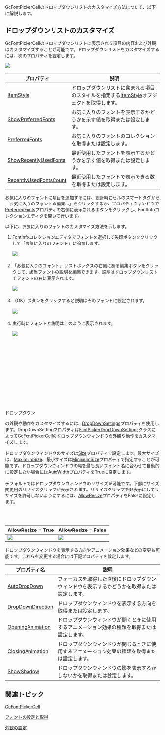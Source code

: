 
GcFontPickerCellのドロップダウンリストのカスタマイズ方法について、以下に解説します。

## ドロップダウンリストのカスタマイズ

GcFontPickerCellのドロップダウンリストに表示される項目の内容および外観はカスタマイズすることが可能です。ドロップダウンリストをカスタマイズするには、次のプロパティを設定します。

![](/DOCUMENT_SITE_LINK_PREFIX_HERE/document-site-files/images/f148c511-6e98-4b55-9904-150a375d5825/images/ppimages/gcfontpicker/dropdownlist.png)

| プロパティ | 説明 |
| --- | --- |
| [ItemStyle](gcdocsite__documentlink?toc-item-id=eb1c72f6-913c-48b2-b275-c9170c2e8660) | ドロップダウンリストに含まれる項目のスタイルを指定する[ItemStyle](gcdocsite__documentlink?toc-item-id=a7497faa-8f72-4144-b075-358383751479)オブジェクトを取得します。 |
| [ShowPreferredFonts](gcdocsite__documentlink?toc-item-id=28ad5c99-709a-4331-8cbf-cfa1dfe25ca1) | お気に入りのフォントを表示するかどうかを示す値を取得または設定します。 |
| [PreferredFonts](gcdocsite__documentlink?toc-item-id=da9a67ec-133f-4ecf-8fba-06147954aeee) | お気に入りのフォントのコレクションを取得または設定します。 |
| [ShowRecentlyUsedFonts](gcdocsite__documentlink?toc-item-id=0d1d57f8-14e7-4598-9760-b16f88f9a09a) | 最近使用したフォントを表示するかどうかを示す値を取得または設定します。 |
| [RecentlyUsedFontsCount](gcdocsite__documentlink?toc-item-id=a85ae30a-ad7e-400e-a450-0781b6809ba5) | 最近使用したフォントで表示できる数を取得または設定します。 |

お気に入りのフォントに項目を追加するには、設計時にセルのスマートタグから「お気に入りのフォントの編集...」をクリックするか、プロパティウィンドウで[PreferredFonts](gcdocsite__documentlink?toc-item-id=da9a67ec-133f-4ecf-8fba-06147954aeee)プロパティの右側に表示されるボタンをクリックし、FontInfoコレクションエディタを開いて行います。

以下に、お気に入りのフォントのカスタマイズ方法を示します。

1.  FontInfoコレクションエディタでフォントを選択して矢印ボタンをクリックして「お気に入りのフォント」に追加します。<br /><br />![](/DOCUMENT_SITE_LINK_PREFIX_HERE/document-site-files/images/f148c511-6e98-4b55-9904-150a375d5825/images/ppimages/gcfontpicker/preferredfontseditor1.png)<br /><br />
2.  「お気に入りのフォント」リストボックスの右側にある編集ボタンをクリックして、該当フォントの説明を編集できます。説明はドロップダウンリストでフォントの右に表示されます。<br /><br />![](/DOCUMENT_SITE_LINK_PREFIX_HERE/document-site-files/images/f148c511-6e98-4b55-9904-150a375d5825/images/ppimages/gcfontpicker/preferredfontseditor2.png)<br /><br />
3.  （OK）ボタンをクリックすると説明はそのフォントに設定されます。<br /><br />![](/DOCUMENT_SITE_LINK_PREFIX_HERE/document-site-files/images/f148c511-6e98-4b55-9904-150a375d5825/images/ppimages/gcfontpicker/preferredfontseditor3.png)<br /><br />
4.  実行時にフォントと説明はこのように表示されます。<br /><br />![](/DOCUMENT_SITE_LINK_PREFIX_HERE/document-site-files/images/f148c511-6e98-4b55-9904-150a375d5825/images/ppimages/gcfontpicker/preferredfontseditor4.png)<br /><br />
<br /><br /><br /><br /><br /><br /><br /><br /><br /><br /><br /><br />

ドロップダウン

の外観や動作をカスタマイズするには、[DropDownSettings](gcdocsite__documentlink?toc-item-id=60bf4141-f0da-4b3d-8ee1-d1784e7bd27a)プロパティを使用します。DropDownSettingプロパティは[FontPickerDropDownSettings](gcdocsite__documentlink?toc-item-id=d7b04fa1-64c7-428d-a9dc-f17b6108d7eb)クラスによってGcFontPickerCellのドロップダウンウィンドウの外観や動作をカスタマイズします。<br /><br />ドロップダウンウィンドウのサイズは[Size](gcdocsite__documentlink?toc-item-id=c1139571-a85e-4a66-a75d-5816dbbad675)プロパティで設定します。最大サイズは、[MaximumSize](gcdocsite__documentlink?toc-item-id=65fcff57-755b-4155-af4c-717f2b6e0fda)、最小サイズは[MinimumSize](gcdocsite__documentlink?toc-item-id=8ac455b3-597b-43d5-a2bf-37459ba10451)プロパティで指定することが可能です。ドロップダウンウィンドウの幅を最も長いフォント名に合わせて自動的に設定したい場合には[AutoWidth](gcdocsite__documentlink?toc-item-id=aee0bb5a-49aa-459b-82db-89c8b0edb003)プロパティをTrueに設定します。<br /><br />デフォルトではドロップダウンウィンドウのリサイズが可能です。下部にサイズ変更用のリサイズグリップが表示されます。リサイズグリップを非表示にしてリサイズを許可しないようにするには、[AllowResize](gcdocsite__documentlink?toc-item-id=c3f59db6-61f8-4233-b606-910424939022)プロパティをFalseに設定します。<br /><br /><br /><br />

| AllowResize = True | AllowResize = False |
| --- | --- |
| ![](/DOCUMENT_SITE_LINK_PREFIX_HERE/document-site-files/images/f148c511-6e98-4b55-9904-150a375d5825/images/ppimages/gcfontpicker/gccomboframe.allowresize_true.png) | ![](/DOCUMENT_SITE_LINK_PREFIX_HERE/document-site-files/images/f148c511-6e98-4b55-9904-150a375d5825/images/ppimages/gcfontpicker/gccomboframe.allowresize_false.png) |

ドロップダウンウィンドウを表示する方向やアニメーション効果などの変更も可能です。これらを変更する場合には下記プロパティを設定します。

| プロパティ名 | 説明 |
| --- | --- |
| [AutoDropDown](gcdocsite__documentlink?toc-item-id=e2162901-e2f1-470d-a1a4-3a30e0c1ee20) | フォーカスを取得した直後にドロップダウンウィンドウを表示するかどうかを取得または設定します。 |
| [DropDownDirection](gcdocsite__documentlink?toc-item-id=b5c6de78-4ba6-4df5-bdb0-3626faca3b05) | ドロップダウンウィンドウを表示する方向を取得または設定します。 |
| [OpeningAnimation](gcdocsite__documentlink?toc-item-id=315c34cb-b65f-4c5c-a288-0fc44e714201) | ドロップダウンウィンドウが開くときに使用するアニメーション効果の種類を取得または設定します。 |
| [ClosingAnimation](gcdocsite__documentlink?toc-item-id=7dd24eb5-3a0e-4a3a-b3f5-837a1a8d6238) | ドロップダウンウィンドウが閉じるときに使用するアニメーション効果の種類を取得または設定します。 |
| [ShowShadow](gcdocsite__documentlink?toc-item-id=ab18f376-04fe-413e-884b-0040db59794c) | ドロップダウンウィンドウの影を表示するかしないかを取得または設定します。 |

## 関連トピック

[GcFontPickerCell](gcdocsite__documentlink?toc-item-id=4f7ffde0-e106-42ef-8c4d-7a775df6b468)

[フォントの設定と取得](gcdocsite__documentlink?toc-item-id=b1a115a9-59d6-488b-8d39-e6a3aeb9826c)

[外観の設定](gcdocsite__documentlink?toc-item-id=c9314353-2b52-42ae-b139-363fee15392a)